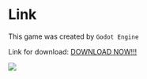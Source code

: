 # Link

This game was created by `Godot Engine`

Link for download: [DOWNLOAD NOW!!!](https://top-slayer.itch.io/mini-game-robot-workshop)

![](https://img.itch.zone/aW1nLzE1MTY2NzAyLnBuZw==/original/2oxbMq.png)

